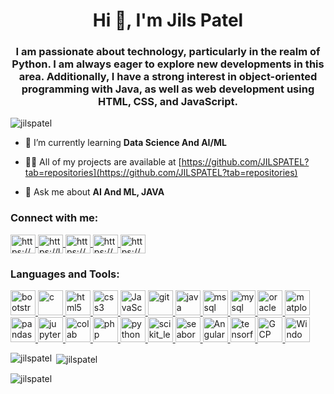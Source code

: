 <h1 align="center">Hi 👋, I'm Jils Patel</h1>
<h3 align="center">I am passionate about technology, particularly in the realm of Python. I am always eager to explore new developments in this area. Additionally, I have a strong interest in object-oriented programming with Java, as well as web development using HTML, CSS, and JavaScript.</h3>

<p align="left"> 
    <img src="https://komarev.com/ghpvc/?username=jilspatel&label=Profile%20views&color=0e75b6&style=flat" alt="jilspatel" /> 
</p>

- 🌱 I’m currently learning **Data Science And AI/ML**

- 👨‍💻 All of my projects are available at [https://github.com/JILSPATEL?tab=repositories](https://github.com/JILSPATEL?tab=repositories)

- 💬 Ask me about **AI And ML, JAVA**

<h3 align="left">Connect with me:</h3>
<p align="left">
    <a href="https://www.linkedin.com/in/jilspatel29765048/" target="blank">
        <img align="center" src="https://icon.icepanel.io/Technology/svg/LinkedIn.svg" alt="https://www.linkedin.com/in/jilspatel29765048/" height="30" width="40" />
    </a>
    <a href="https://leetcode.com/Jils_Patel/" target="blank">
        <img align="center" src="https://leetcode.com/static/images/LeetCode_logo_rvs.png" alt="https://leetcode.com/" height="30" width="40" />
    </a>
    <a href="https://www.geeksforgeeks.org/user/jils180e33q/" target="blank">
        <img align="center" src="https://img.icons8.com/color/512/GeeksforGeeks.png" alt="https://www.geeksforgeeks.org/user/jils180e33q/" height="30" width="40" />
    </a>
    <a href="https://www.codechef.com/users/jils_18" target="blank">
        <img align="center" src="https://cdn.brandfetch.io/idM2-b7Taf/theme/light/logo.svg?c=1dxbfHSJFAPEGdCLU4o5B" alt="https://www.codechef.com/users/jils_18" height="30" width="40" />
    </a>
    <a href="https://www.hackerrank.com/dashboard" target="blank">
        <img align="center" src="https://user-images.githubusercontent.com/17762967/42728663-26ebdb04-87dd-11e8-928f-fb01479a2ce1.png" alt="https://www.hackerrank.com/dashboard" height="30" width="40" />
    </a>
</p>

<h3 align="left">Languages and Tools:</h3>
<p align="left"> 
    <a href="https://getbootstrap.com" target="_blank" rel="noreferrer">
        <img src="https://user-images.githubusercontent.com/25181517/183898054-b3d693d4-dafb-4808-a509-bab54cf5de34.png" alt="bootstrap" width="40" height="40"/>
    </a> 
    <a href="https://www.cprogramming.com/" target="_blank" rel="noreferrer">
        <img src="https://user-images.githubusercontent.com/25181517/192106070-46255bcf-65e6-4c6b-a296-bf8d0d8fb2a7.png" alt="c" width="40" height="40"/>
    </a> 
    <a href="https://www.w3.org/html/" target="_blank" rel="noreferrer">
        <img src="https://icon.icepanel.io/Technology/svg/HTML5.svg" alt="html5" width="40" height="40"/>
    </a>
    <a href="https://www.w3schools.com/css/" target="_blank" rel="noreferrer">
        <img src="https://icon.icepanel.io/Technology/svg/CSS3.svg" alt="css3" width="40" height="40"/>
    </a> 
    <a href="https://www.w3schools.com/js/default.asp" target="_blank" rel="noreferrer">
        <img src="https://www.vectorlogo.zone/logos/javascript/javascript-icon.svg" alt="JavaScript" width="40" height="40"/>
    </a> 
    <a href="https://git-scm.com/" target="_blank" rel="noreferrer">
        <img src="https://www.vectorlogo.zone/logos/git-scm/git-scm-icon.svg" alt="git" width="40" height="40"/>
    </a> 
    <a href="https://www.java.com" target="_blank" rel="noreferrer">
        <img src="https://user-images.githubusercontent.com/25181517/117201156-9a724800-adec-11eb-9a9d-3cd0f67da4bc.png" alt="java" width="40" height="40"/>
    </a> 
    <a href="https://www.microsoft.com/en-us/sql-server" target="_blank" rel="noreferrer">
        <img src="https://www.svgrepo.com/show/303229/microsoft-sql-server-logo.svg" alt="mssql" width="40" height="40"/>
    </a> 
    <a href="https://www.mysql.com/" target="_blank" rel="noreferrer">
        <img src="https://user-images.githubusercontent.com/25181517/183896128-ec99105a-ec1a-4d85-b08b-1aa1620b2046.png" alt="mysql" width="40" height="40"/>
    </a> 
    <a href="https://www.oracle.com/" target="_blank" rel="noreferrer">
        <img src="https://user-images.githubusercontent.com/25181517/117208736-bdedc080-adf5-11eb-912f-61c7d43705f6.png" alt="oracle" width="40" height="40"/>
    </a> 
    <a href="https://matplotlib.org/" target="_blank" rel="noreferrer">
        <img src="https://icon.icepanel.io/Technology/svg/Matplotlib.svg" alt="matplotlib" width="40" height="40"/>
    </a> 
    <a href="https://pandas.pydata.org/" target="_blank" rel="noreferrer">
        <img src="https://icon.icepanel.io/Technology/png-shadow-512/Pandas.png" alt="pandas" width="40" height="40"/>
    </a> 
    <a href="https://jupyter.org/" target="_blank" rel="noreferrer">
        <img src="https://user-images.githubusercontent.com/25181517/183914128-3fc88b4a-4ac1-40e6-9443-9a30182379b7.png" alt="jupyter" width="40" height="40"/>
    </a>
    <a href="https://colab.google/" target="_blank" rel="noreferrer">
        <img src="https://colab.research.google.com/img/colab_favicon_256px.png" alt="colab" width="40" height="40"/>
    </a>
    <a href="https://www.php.net" target="_blank" rel="noreferrer">
        <img src="https://user-images.githubusercontent.com/25181517/183570228-6a040b9f-3ddf-47a2-a201-743121dac664.png" alt="php" width="40" height="40"/>
    </a> 
    <a href="https://www.python.org" target="_blank" rel="noreferrer">
        <img src="https://user-images.githubusercontent.com/25181517/183423507-c056a6f9-1ba8-4312-a350-19bcbc5a8697.png" alt="python" width="40" height="40"/>
    </a> 
    <a href="https://scikit-learn.org/" target="_blank" rel="noreferrer">
        <img src="https://upload.wikimedia.org/wikipedia/commons/0/05/Scikit_learn_logo_small.svg" alt="scikit_learn" width="40" height="40"/>
    </a> 
    <a href="https://seaborn.pydata.org/" target="_blank" rel="noreferrer">
        <img src="https://seaborn.pydata.org/_images/logo-mark-lightbg.svg" alt="seaborn" width="40" height="40"/>
    </a> 
    <a href="https://angular.io/">
        <img src="https://user-images.githubusercontent.com/25181517/183890595-779a7e64-3f43-4634-bad2-eceef4e80268.png" alt="Angular" width="40" height="40"/>
    </a> 
    <a href="https://www.tensorflow.org" target="_blank" rel="noreferrer">
        <img src="https://www.vectorlogo.zone/logos/tensorflow/tensorflow-icon.svg" alt="tensorflow" width="40" height="40"/>
    </a> 
    <a href="https://cloud.google.com/" target="_blank" rel="noreferrer">
        <img src="https://user-images.githubusercontent.com/25181517/183911547-990692bc-8411-4878-99a0-43506cdb69cf.png" alt="GCP" width="40" height="40"/>
    </a> 
    <a href="https://www.windows.com/" target="_blank" rel="noreferrer">
        <img src="https://user-images.githubusercontent.com/25181517/186884150-05e9ff6d-340e-4802-9533-2c3f02363ee3.png" alt="Windows" width="40" height="40"/>
    </a> 
</p>

<p>
    <img align="left" src="https://github-readme-stats.vercel.app/api/top-langs?username=jilspatel&show_icons=true&locale=en&layout=compact" alt="jilspatel" />
</p>

<p>&nbsp;<img align="center" src="https://github-readme-stats.vercel.app/api?username=jilspatel&show_icons=true&locale=en" alt="jilspatel" /></p>

<p><img align="center" src="https://github-readme-streak-stats.herokuapp.com/?user=jilspatel&" alt="jilspatel" /></p>
